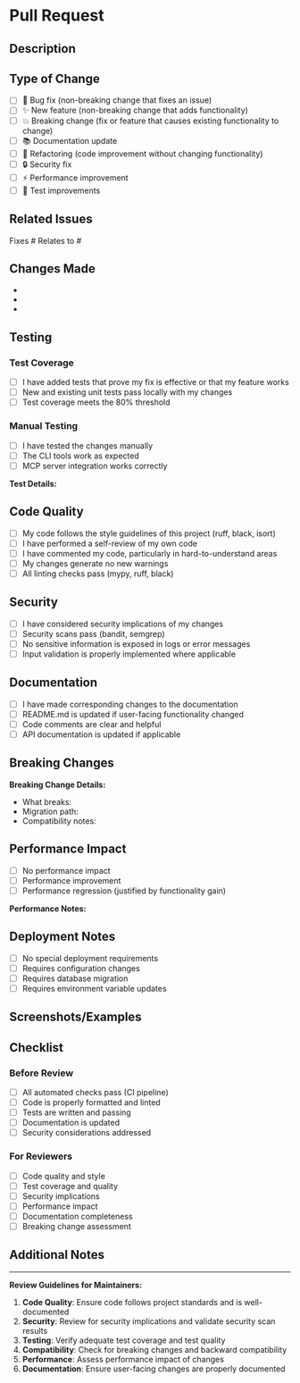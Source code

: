 # Pull Request

## Description

<!-- Provide a brief description of the changes in this PR -->

## Type of Change

<!-- Mark the type of change with an "x" -->

- [ ] 🐛 Bug fix (non-breaking change that fixes an issue)
- [ ] ✨ New feature (non-breaking change that adds functionality)
- [ ] 💥 Breaking change (fix or feature that causes existing functionality to change)
- [ ] 📚 Documentation update
- [ ] 🔧 Refactoring (code improvement without changing functionality)
- [ ] 🔒 Security fix
- [ ] ⚡ Performance improvement
- [ ] 🧪 Test improvements

## Related Issues

<!-- Link to related issues using keywords like "Fixes #123" or "Closes #456" -->

Fixes #
Relates to #

## Changes Made

<!-- Describe the specific changes made in this PR -->

-
-
-

## Testing

<!-- Describe how you tested your changes -->

### Test Coverage

- [ ] I have added tests that prove my fix is effective or that my feature works
- [ ] New and existing unit tests pass locally with my changes
- [ ] Test coverage meets the 80% threshold

### Manual Testing

- [ ] I have tested the changes manually
- [ ] The CLI tools work as expected
- [ ] MCP server integration works correctly

**Test Details:**
<!-- Describe your manual testing process -->

## Code Quality

- [ ] My code follows the style guidelines of this project (ruff, black, isort)
- [ ] I have performed a self-review of my own code
- [ ] I have commented my code, particularly in hard-to-understand areas
- [ ] My changes generate no new warnings
- [ ] All linting checks pass (mypy, ruff, black)

## Security

- [ ] I have considered security implications of my changes
- [ ] Security scans pass (bandit, semgrep)
- [ ] No sensitive information is exposed in logs or error messages
- [ ] Input validation is properly implemented where applicable

## Documentation

- [ ] I have made corresponding changes to the documentation
- [ ] README.md is updated if user-facing functionality changed
- [ ] Code comments are clear and helpful
- [ ] API documentation is updated if applicable

## Breaking Changes

<!-- If this is a breaking change, describe what breaks and how users should adapt -->

**Breaking Change Details:**

- What breaks:
- Migration path:
- Compatibility notes:

## Performance Impact

<!-- Describe any performance implications -->

- [ ] No performance impact
- [ ] Performance improvement
- [ ] Performance regression (justified by functionality gain)

**Performance Notes:**

## Deployment Notes

<!-- Any special considerations for deployment -->

- [ ] No special deployment requirements
- [ ] Requires configuration changes
- [ ] Requires database migration
- [ ] Requires environment variable updates

## Screenshots/Examples

<!-- If applicable, add screenshots or code examples -->

## Checklist

<!-- Ensure all items are completed before requesting review -->

### Before Review
- [ ] All automated checks pass (CI pipeline)
- [ ] Code is properly formatted and linted
- [ ] Tests are written and passing
- [ ] Documentation is updated
- [ ] Security considerations addressed

### For Reviewers
- [ ] Code quality and style
- [ ] Test coverage and quality
- [ ] Security implications
- [ ] Performance impact
- [ ] Documentation completeness
- [ ] Breaking change assessment

## Additional Notes

<!-- Any additional information for reviewers -->

---

**Review Guidelines for Maintainers:**

1. **Code Quality**: Ensure code follows project standards and is well-documented
2. **Security**: Review for security implications and validate security scan results
3. **Testing**: Verify adequate test coverage and test quality
4. **Compatibility**: Check for breaking changes and backward compatibility
5. **Performance**: Assess performance impact of changes
6. **Documentation**: Ensure user-facing changes are properly documented
